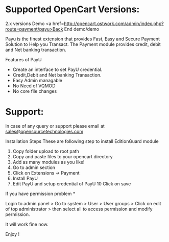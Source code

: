 Supported OpenCart Versions:
================
2.x versions
Demo <a href=http://opencart.ostwork.com/admin/index.php?route=payment/payu>Back End</a> demo/demo

Payu is the finest extension that provides Fast, Easy and Secure Payment Solution to Help you Transact. The Payment module provides credit, debit and Net banking transaction.


Features of PayU

- Create an interface to set PayU credential.
- Credit,Debit and Net banking Transaction.
- Easy Admin managable
- No Need of VQMOD 
- No core file changes

Support:
==============
In case of any query or support please email at sales@opensourcetechnologies.com



Installation Steps
These are following step to install EditionGuard module
1. Copy folder upload to root path
2. Copy and paste files to your opencart directory
3. Add as many modules as you like!
4. Go to admin section
5. Click on Extensions → Payment
6. Install PayU
9. Edit PayU and setup credential of PayU
10 Click on save

If you have permission problem *

Login to admin panel > Go to system > User > User groups  >  Click on edit of top administrator > then select all to access permission and modify permission.

It will work fine now.
 
Enjoy ! 
